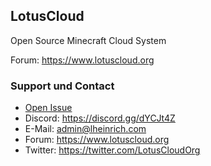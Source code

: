 ## LotusCloud

Open Source Minecraft Cloud System

Forum: https://www.lotuscloud.org

### Support und Contact
- <a href="https://github.com/NexusByte/LotusCloud/issues">Open Issue</a>
- Discord: https://discord.gg/dYCJt4Z
- E-Mail: admin@lheinrich.com
- Forum: https://www.lotuscloud.org
- Twitter: https://twitter.com/LotusCloudOrg
